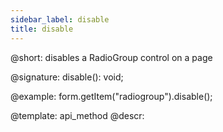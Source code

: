 ```yaml
---
sidebar_label: disable
title: disable
---          
```


@short: disables a RadioGroup control on a page

@signature: disable(): void;





@example:
form.getItem("radiogroup").disable();


@template: api_method
@descr:


